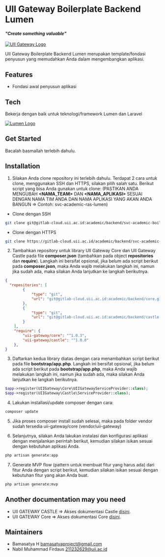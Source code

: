 # UII Gateway Boilerplate Backend Lumen

#### _"Create something valuable"_

[![UII Gateway Logo](https://gateway-dev.uii.ac.id/assets/images/loader/loader.gif)](https://gateway-dev.uii.ac.id/assets/images/loader/loader.gif)

UII Gateway Boilerplate Backend Lumen merupakan template/fondasi penyusun yang memudahkan Anda dalam mengembangkan aplikasi.

## Features

- Fondasi awal penyusun aplikasi

## Tech

Bekerja dengan baik untuk teknologi/framework Lumen dan Laravel

[![Lumen Logo](https://cdn-cjido.nitrocdn.com/OWBpPGhVFQSOSTFJpSSOzqWMqrFnKYbA/assets/static/optimized/rev-87f57cb/wp-content/uploads/2020/03/laravel-lumen.png)](https://cdn-cjido.nitrocdn.com/OWBpPGhVFQSOSTFJpSSOzqWMqrFnKYbA/assets/static/optimized/rev-87f57cb/wp-content/uploads/2020/03/laravel-lumen.png)

## Get Started

Bacalah basmallah terlebih dahulu.

## Installation

1. Silakan Anda clone repository ini terlebih dahulu. Terdapat 2 cara untuk clone, menggunakan SSH dan HTTPS, silakan pilih salah satu. Berikut script yang bisa Anda gunakan untuk clone: (PASTIKAN ANDA MENGUBAH **<NAMA_TEAM>** DAN **<NAMA_APLIKASI>** SESUAI DENGAN NAMA TIM ANDA DAN NAMA APLIKASI YANG AKAN ANDA BANGUN => Contoh: svc-academic-ras-lumen)

- Clone dengan SSH
```sh
git clone git@gitlab-cloud.uii.ac.id:academic/backend/svc-academic-boilerplate-lumen.git svc-<NAMA_TEAM>-<NAMA_APLIKASI>-lumen
```

- Clone dengan HTTPS
```sh
git clone https://gitlab-cloud.uii.ac.id/academic/backend/svc-academic-boilerplate-lumen.git svc-<NAMA_TEAM>-<NAMA_APLIKASI>-lumen
```

2. Tambahkan repository untuk library UII Gateway Core dan UII Gateway Castle pada file **composer.json** (tambahkan pada object **repositories** dan **require**). Langkah ini bersifat opsional, jika belum ada script berikut pada **composer.json**, maka Anda wajib melakukan langkah ini, namun jika sudah ada, maka silakan Anda lanjutkan ke langkah berikutnya.

```json
{
  "repositories": [
        {
            "type": "git",
            "url": "git@gitlab-cloud.uii.ac.id:academic/backend/core.git"
        },
        {
            "type": "git",
            "url": "git@gitlab-cloud.uii.ac.id:academic/backend/castle.git"
        }
    ],
    "require": {
        "uii-gateway/core": "^1.0.3",
        "uii-gateway/castle": "^1.0.0"
    },
}
```

3. Daftarkan kedua library diatas dengan cara menambahkan script berikut pada file **bootstrap/app.php**.  Langkah ini bersifat opsional, jika belum ada script berikut pada **bootstrap/app.php**, maka Anda wajib melakukan langkah ini, namun jika sudah ada, maka silakan Anda lanjutkan ke langkah berikutnya.

```php
$app->register(UIIGateway\Core\UIIGatewayServiceProvider::class);
$app->register(UIIGateway\Castle\ServiceProvider::class);
```

4. Lakukan installasi/update composer dengan cara:
 
```sh
composer update
```

5. Jika proses composer install sudah selesai, maka pada folder vendor sudah tersedia uii-gateway/core (vendor/uii-gateway)

6. Selanjutnya, silakan Anda lakukan instalasi dan konfigurasi aplikasi dengan menjalankan perintah berikut, kemudian silakan isikan sesuai dengan kebutuhan aplikasi Anda.

```sh
php artisan generate:app
```

7. Generate MVP flow (pattern untuk membuat fitur yang harus ada) dari fitur Anda dengan script berikut, kemudian silakan isikan sesuai dengan kebutuhan fitur yang akan Anda buat.

```sh
php artisan generate:mvp
```

## Another documentation may you need

- UII GATEWAY CASTLE => Akses dokumentasi Castle [disini](https://gitlab-cloud.uii.ac.id/academic/backend/castle).
- UII GATEWAY Core => Akses dokumentasi Core [disini](https://gitlab-cloud.uii.ac.id/academic/backend/core).

## Maintainers

* Bamasatya H <bamasatyaproject@gmail.com>
* Nabil Muhammad Firdaus <211232629@uii.ac.id>
